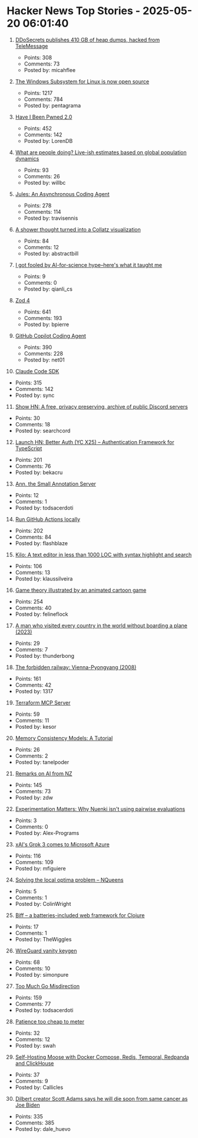 # Hacker News Top Stories - 2025-05-20 06:01:40

1. [DDoSecrets publishes 410 GB of heap dumps, hacked from TeleMessage](https://micahflee.com/ddosecrets-publishes-410-gb-of-heap-dumps-hacked-from-telemessages-archive-server/)
   - Points: 308
   - Comments: 73
   - Posted by: micahflee

2. [The Windows Subsystem for Linux is now open source](https://blogs.windows.com/windowsdeveloper/2025/05/19/the-windows-subsystem-for-linux-is-now-open-source/)
   - Points: 1217
   - Comments: 784
   - Posted by: pentagrama

3. [Have I Been Pwned 2.0](https://www.troyhunt.com/have-i-been-pwned-2-0-is-now-live/)
   - Points: 452
   - Comments: 142
   - Posted by: LorenDB

4. [What are people doing? Live-ish estimates based on global population dynamics](https://humans.maxcomperatore.com/)
   - Points: 93
   - Comments: 26
   - Posted by: willbc

5. [Jules: An Asynchronous Coding Agent](https://jules.google/)
   - Points: 278
   - Comments: 114
   - Posted by: travisennis

6. [A shower thought turned into a Collatz visualization](https://abstractnonsense.com/collatz/)
   - Points: 84
   - Comments: 12
   - Posted by: abstractbill

7. [I got fooled by AI-for-science hype–here's what it taught me](https://www.understandingai.org/p/i-got-fooled-by-ai-for-science-hypeheres)
   - Points: 9
   - Comments: 0
   - Posted by: qianli_cs

8. [Zod 4](https://zod.dev/v4)
   - Points: 641
   - Comments: 193
   - Posted by: bpierre

9. [GitHub Copilot Coding Agent](https://github.blog/changelog/2025-05-19-github-copilot-coding-agent-in-public-preview/)
   - Points: 390
   - Comments: 228
   - Posted by: net01

10. [Claude Code SDK](https://docs.anthropic.com/en/docs/claude-code/sdk)
   - Points: 315
   - Comments: 142
   - Posted by: sync

11. [Show HN: A free, privacy preserving, archive of public Discord servers](https://searchcord.io)
   - Points: 30
   - Comments: 18
   - Posted by: searchcord

12. [Launch HN: Better Auth (YC X25) – Authentication Framework for TypeScript](undefined)
   - Points: 201
   - Comments: 76
   - Posted by: bekacru

13. [Ann, the Small Annotation Server](https://mccd.space/posts/design-pitch-ann/)
   - Points: 12
   - Comments: 1
   - Posted by: todsacerdoti

14. [Run GitHub Actions locally](https://github.com/nektos/act)
   - Points: 202
   - Comments: 84
   - Posted by: flashblaze

15. [Kilo: A text editor in less than 1000 LOC with syntax highlight and search](https://github.com/antirez/kilo)
   - Points: 106
   - Comments: 13
   - Posted by: klaussilveira

16. [Game theory illustrated by an animated cartoon game](https://ncase.me/trust/)
   - Points: 254
   - Comments: 40
   - Posted by: felineflock

17. [A man who visited every country in the world without boarding a plane (2023)](https://www.theguardian.com/travel/2023/aug/16/take-the-high-road-the-man-who-visited-every-country-in-the-world-without-boarding-a-plane)
   - Points: 29
   - Comments: 7
   - Posted by: thunderbong

18. [The forbidden railway: Vienna-Pyongyang (2008)](http://vienna-pyongyang.blogspot.com/2008/04/how-everything-began.html)
   - Points: 161
   - Comments: 42
   - Posted by: 1317

19. [Terraform MCP Server](https://github.com/hashicorp/terraform-mcp-server)
   - Points: 59
   - Comments: 11
   - Posted by: kesor

20. [Memory Consistency Models: A Tutorial](https://jamesbornholt.com/blog/memory-models/)
   - Points: 26
   - Comments: 2
   - Posted by: tanelpoder

21. [Remarks on AI from NZ](https://nealstephenson.substack.com/p/remarks-on-ai-from-nz)
   - Points: 145
   - Comments: 73
   - Posted by: zdw

22. [Experimentation Matters: Why Nuenki isn't using pairwise evaluations](https://nuenki.app/blog/experimentation_matters_why_we_arent_using_pairwise)
   - Points: 3
   - Comments: 0
   - Posted by: Alex-Programs

23. [xAI's Grok 3 comes to Microsoft Azure](https://techcrunch.com/2025/05/19/xais-grok-3-comes-to-microsoft-azure/)
   - Points: 116
   - Comments: 109
   - Posted by: mfiguiere

24. [Solving the local optima problem – NQueens](https://github.com/Dpbm/n-rainhas/blob/main/readme-en.md)
   - Points: 5
   - Comments: 1
   - Posted by: ColinWright

25. [Biff – a batteries-included web framework for Clojure](https://biffweb.com)
   - Points: 17
   - Comments: 1
   - Posted by: TheWiggles

26. [WireGuard vanity keygen](https://github.com/axllent/wireguard-vanity-keygen)
   - Points: 68
   - Comments: 10
   - Posted by: simonpure

27. [Too Much Go Misdirection](https://flak.tedunangst.com/post/too-much-go-misdirection)
   - Points: 159
   - Comments: 77
   - Posted by: todsacerdoti

28. [Patience too cheap to meter](https://www.seangoedecke.com/patience-too-cheap-to-meter/)
   - Points: 32
   - Comments: 12
   - Posted by: swah

29. [Self-Hosting Moose with Docker Compose, Redis, Temporal, Redpanda and ClickHouse](https://docs.fiveonefour.com/moose/deploying/self-hosting/deploying-with-docker-compose)
   - Points: 37
   - Comments: 9
   - Posted by: Callicles

30. [Dilbert creator Scott Adams says he will die soon from same cancer as Joe Biden](https://www.thewrap.com/dilbert-scott-adams-prostate-cancer-biden/)
   - Points: 335
   - Comments: 385
   - Posted by: dale_huevo

